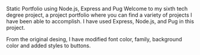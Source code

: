 Static Portfolio using Node.js, Express and Pug
Welcome to my sixth tech degree project, a project portfolio where you can find a variety of projects I have been able to accomplish.
I have used Express, Node.js, and Pug in this project. 

From the original desing, I have modified font color, family, background color and added styles to buttons.
